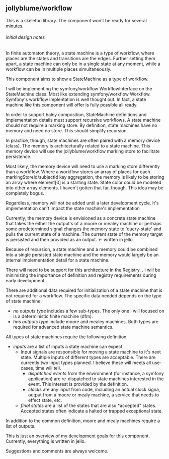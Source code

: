 ## jollyblume/workflow

This is a skeleton library. The component won't be ready for several minutes.

###### initial design notes
In finite automaton theory, a state machine is a type of workflow, where places are the states and transitions are the edges. Further setting them apart, a state machine can only be in a single state at any moment, while a workflow can be in multiple places simultaneously.

This component aims to show a StateMachine as a type of workflow.

I will be implementing the symfony/workflow WorkflowInterface on the StateMachine class. Most like extending symfony/workflow Workflow. Symfony's workflow implentation is well thought out. In fact, a state machine like this component will offer is fully possible all ready.

In order to support haley composition, StateMachine definitions and implementation details must support recursive workflows. A state machine should not require a marking store. By definition, state machines have no memory and need no store. This should simplify recursion.

In practice, though, state machines are often paired with a memory device (class). The memory is architecturally related to a state machine. This memory device will use the jollyblume/workflow marking store to facilitate persistence.

Most likely, the memory device will need to use a marking store differently than a workflow. Where a workflow stores an array of places for each markingStoreId/subjectId key aggregation, the memory is likely to be storing an array where element[0] is a starting state. State color could be modeled into other array elements. I haven't gotten that far, though. This idea may be completely bogus.

Regardless, memory will not be added until a later development cycle. It's implementation can't impact the state machine's implementation

Currently, the memory device is envisioned as a concrete state machine that takes the either the output's of a moore or mealey machine or perhaps some predetermined signal changes the memory state to 'query-state' and pulls the current state of a machine. The current state of the memory target is persisted and then provided as an output. <- written in jello

Because of recursion, a state machine and a memory could be combined into a single persisted state machine and the memory would largely be an internal implementation detail for a state machine.

There will need to be support for this architecture in the Registry. . I will be minimizing the importance of definition and registry requirements during early development.

There are additional data required for initialization of a state machine that is not required for a workflow. The specific data needed depends on the type of state machine.
* *no outputs type* includes a few sub-types. The only one I will focused on is a deterministic finite machine (dfm).
* *has outputs type* include moore and mealey machines. Both types are required for advanced state machine semantics.

All types of state machines require the following definition.
* *inputs* are a list of inputs a state machine can expect.
  * Input signals are responsible for moving a state machine to it's next state. Multiple inputs of different types are acceptable. There are currently two input types planned. I believe these will meets all use-cases, time will tell.
    * *dispatched events* from the environment (for instance, a symfony application) are re-dispatched to state machines interested in the event. This interest is provided by the definition.
    * *clocks* are any input from code, including an actual clock signa, output from a moore or mealy machine, a service that needs to effect state, etc.
  * *final states* are a list of the states that are also *accepted" states. Accepted states often indicate a halted or trapped exceptional state.

In addition to the common definition, moore and mealy machines require a list of outputs.

This is just an overview of my development goals for this component. Currently, everything is written in jello.

Suggestions and comments are always welcome.
